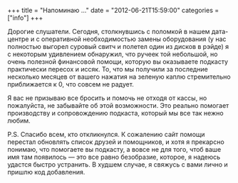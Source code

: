+++
title = "Напоминаю ..."
date = "2012-06-21T15:59:00"
categories = ["info"]
+++


Дорогие слушатели. Сегодня, столкнувшись с поломкой в нашем дата-центре и с оперативной необходимостью замены оборудования (у нас полностью выгорел суровый свитч и полетел один из дисков в рэйде) я с некоторым удивлением обнаружил, что ручеек той небольшой, но очень полезной финансовой помощи, которую вы оказываете подкасту практически пересох и иссяк. То, что мы получили за последние несколько месяцев от вашего нажатия на зеленую каплю стремительно приближается к 0, что совсем не радует.
<!-- more -->
Я вас не призываю все бросить и помочь не отходя от кассы, но пожалуйста, не забывайте об этой возможности. Это реально помогает производству и сопровождению подкаста, который мы все так нежно любим.

P.S. Спасибо всем, кто откликнулся. К сожалению сайт помощи перестал обновлять список друзей и помощников, и хотя я прекарсно понимаю, что помогаете вы подкасту, а вовсе не для того, чтоб ваше имя там появилось — это все равно безобразие, которое, я надеюсь удастся быстро устранить. В худшем случае, я свяжусь с вами лично и пришлю код добавления.
